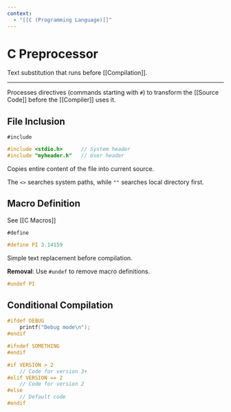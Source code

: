 ```yaml
---
context:
  - "[[C (Programming Language)]]"
---
```


# C Preprocessor

Text substitution that runs before [[Compilation]].

---

Processes directives (commands starting with `#`) to transform the [[Source Code]] before the [[Compiler]] uses it.

## File Inclusion

`#include`

```c
#include <stdio.h>      // System header
#include "myheader.h"   // User header
```

Copies entire content of the file into current source.

The `<>` searches system paths, while `""` searches local directory first.

## Macro Definition

See [[C Macros]]

`#define`

```c
#define PI 3.14159
```

Simple text replacement before compilation.

**Removal**: Use `#undef` to remove macro definitions.

```c
#undef PI
```

## Conditional Compilation

```c
#ifdef DEBUG
    printf("Debug mode\n");
#endif

#ifndef SOMETHING
#endif

#if VERSION > 2
    // Code for version 3+
#elif VERSION == 2
    // Code for version 2
#else
    // Default code
#endif
```
